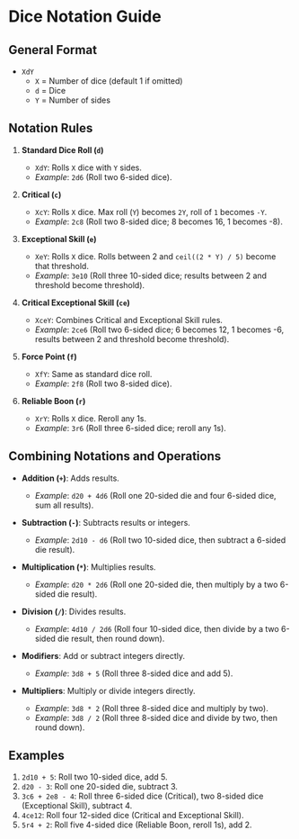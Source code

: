 # Dice Notation Guide

## General Format
- `XdY` 
  - `X` = Number of dice (default 1 if omitted)
  - `d` = Dice
  - `Y` = Number of sides

## Notation Rules

1. **Standard Dice Roll (`d`)**
   - `XdY`: Rolls `X` dice with `Y` sides.
   - *Example*: `2d6` (Roll two 6-sided dice).

2. **Critical (`c`)**
   - `XcY`: Rolls `X` dice. Max roll (`Y`) becomes `2Y`, roll of `1` becomes `-Y`.
   - *Example*: `2c8` (Roll two 8-sided dice; 8 becomes 16, 1 becomes -8).

3. **Exceptional Skill (`e`)**
   - `XeY`: Rolls `X` dice. Rolls between 2 and `ceil((2 * Y) / 5)` become that threshold.
   - *Example*: `3e10` (Roll three 10-sided dice; results between 2 and threshold become threshold).

4. **Critical Exceptional Skill (`ce`)**
   - `XceY`: Combines Critical and Exceptional Skill rules.
   - *Example*: `2ce6` (Roll two 6-sided dice; 6 becomes 12, 1 becomes -6, results between 2 and threshold become threshold).

5. **Force Point (`f`)**
   - `XfY`: Same as standard dice roll.
   - *Example*: `2f8` (Roll two 8-sided dice).

6. **Reliable Boon (`r`)**
   - `XrY`: Rolls `X` dice. Reroll any 1s.
   - *Example*: `3r6` (Roll three 6-sided dice; reroll any 1s).

## Combining Notations and Operations
- **Addition (`+`)**: Adds results.
  - *Example*: `d20 + 4d6` (Roll one 20-sided die and four 6-sided dice, sum all results).

- **Subtraction (`-`)**: Subtracts results or integers.
  - *Example*: `2d10 - d6` (Roll two 10-sided dice, then subtract a 6-sided die result).

- **Multiplication (`*`)**: Multiplies results.
  - *Example*: `d20 * 2d6` (Roll one 20-sided die, then multiply by a two 6-sided die result).

- **Division (`/`)**: Divides results.
  - *Example*: `4d10 / 2d6` (Roll four 10-sided dice, then divide by a two 6-sided die result, then round down).

- **Modifiers**: Add or subtract integers directly.
  - *Example*: `3d8 + 5` (Roll three 8-sided dice and add 5).

- **Multipliers**: Multiply or divide integers directly.
  - *Example*: `3d8 * 2` (Roll three 8-sided dice and multiply by two).
  - *Example*: `3d8 / 2` (Roll three 8-sided dice and divide by two, then round down).

## Examples
1. `2d10 + 5`: Roll two 10-sided dice, add 5.
2. `d20 - 3`: Roll one 20-sided die, subtract 3.
3. `3c6 + 2e8 - 4`: Roll three 6-sided dice (Critical), two 8-sided dice (Exceptional Skill), subtract 4.
4. `4ce12`: Roll four 12-sided dice (Critical and Exceptional Skill).
5. `5r4 + 2`: Roll five 4-sided dice (Reliable Boon, reroll 1s), add 2.

